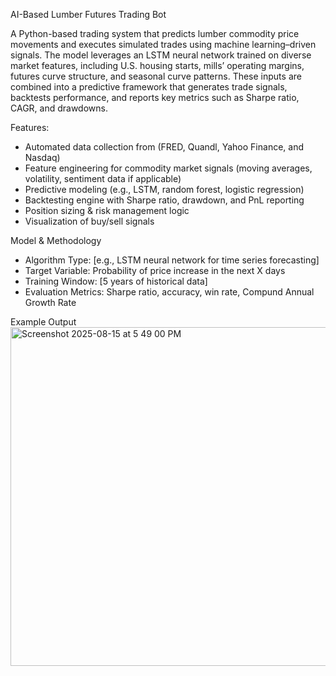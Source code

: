 AI-Based Lumber Futures Trading Bot

A Python-based trading system that predicts lumber commodity price movements and executes simulated trades using machine learning–driven signals. The model leverages an LSTM neural network trained on diverse market features, including U.S. housing starts, mills’ operating margins, futures curve structure, and seasonal curve patterns. These inputs are combined into a predictive framework that generates trade signals, backtests performance, and reports key metrics such as Sharpe ratio, CAGR, and drawdowns.

Features:
- Automated data collection from (FRED, Quandl, Yahoo Finance, and Nasdaq)
- Feature engineering for commodity market signals (moving averages, volatility, sentiment data if applicable)
- Predictive modeling (e.g., LSTM, random forest, logistic regression)
- Backtesting engine with Sharpe ratio, drawdown, and PnL reporting
- Position sizing & risk management logic
- Visualization of buy/sell signals

Model & Methodology
- Algorithm Type: [e.g., LSTM neural network for time series forecasting]
- Target Variable: Probability of price increase in the next X days
- Training Window: [5 years of historical data] 
- Evaluation Metrics: Sharpe ratio, accuracy, win rate, Compund Annual Growth Rate

Example Output
<img width="912" height="542" alt="Screenshot 2025-08-15 at 5 49 00 PM" src="https://github.com/user-attachments/assets/e4e5e8e6-9a8b-48cc-b394-154203b2325e" />

